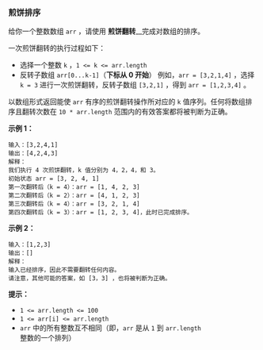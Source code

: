 ### 煎饼排序 ###
给你一个整数数组 `arr` ，请使用 **煎饼翻转**__完成对数组的排序。

一次煎饼翻转的执行过程如下：

* 选择一个整数 `k` ，`1 <= k <= arr.length`
* 反转子数组 `arr[0...k-1]`（**下标从 0 开始**）
例如，`arr = [3,2,1,4]` ，选择 `k = 3` 进行一次煎饼翻转，反转子数组 `[3,2,1]` ，得到 `arr = [1,2,3,4]` 。

以数组形式返回能使 `arr` 有序的煎饼翻转操作所对应的 `k` 值序列。任何将数组排序且翻转次数在 `10 * arr.length` 范围内的有效答案都将被判断为正确。



**示例 1：**

```
输入：[3,2,4,1]
输出：[4,2,4,3]
解释：
我们执行 4 次煎饼翻转，k 值分别为 4，2，4，和 3。
初始状态 arr = [3, 2, 4, 1]
第一次翻转后（k = 4）：arr = [1, 4, 2, 3]
第二次翻转后（k = 2）：arr = [4, 1, 2, 3]
第三次翻转后（k = 4）：arr = [3, 2, 1, 4]
第四次翻转后（k = 3）：arr = [1, 2, 3, 4]，此时已完成排序。 
```

**示例 2：**

```
输入：[1,2,3]
输出：[]
解释：
输入已经排序，因此不需要翻转任何内容。
请注意，其他可能的答案，如 [3，3] ，也将被判断为正确。
```



**提示：**

* `1 <= arr.length <= 100`
* `1 <= arr[i] <= arr.length`
* `arr` 中的所有整数互不相同（即，`arr` 是从 `1` 到 `arr.length` 整数的一个排列）

